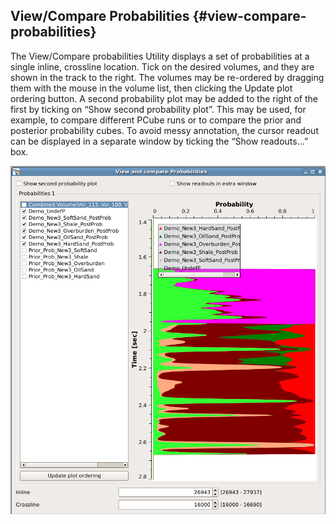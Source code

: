 ## View/Compare Probabilities {#view-compare-probabilities}

The View/Compare probabilities Utility displays a set of probabilities at a single inline, crossline location. Tick on the desired volumes, and they are shown in the track to the right. The volumes may be re-ordered by dragging them with the mouse in the volume list, then clicking the Update plot ordering button. A second probability plot may be added to the right of the first by ticking on “Show second probability plot”. This may be used, for example, to compare different PCube runs or to compare the prior and posterior probability cubes. To avoid messy annotation, the cursor readout can be displayed in a separate window by ticking the “Show readouts…” box.

**![](/assets/viewprob001.png)**